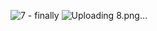 ![7 - finally](https://github.com/hergaben/tz_ansbl/assets/50270936/15599fd0-83ee-4fc3-9c7e-39174b58ca0a)
![Uploading 8.png…]()
